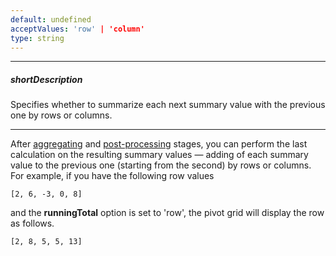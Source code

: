 ```yaml
---
default: undefined
acceptValues: 'row' | 'column'
type: string
---
```

---
##### shortDescription
Specifies whether to summarize each next summary value with the previous one by rows or columns.

---
After [aggregating](/api-reference/30%20Data%20Layer/PivotGridDataSource/1%20Configuration/fields/summaryType.md '/Documentation/ApiReference/Data_Layer/PivotGridDataSource/Configuration/fields/#summaryType') and [post-processing](/api-reference/30%20Data%20Layer/PivotGridDataSource/1%20Configuration/fields/summaryDisplayMode.md '/Documentation/ApiReference/Data_Layer/PivotGridDataSource/Configuration/fields/#summaryDisplayMode') stages, you can perform the last calculation on the resulting summary values &#8212; adding of each summary value to the previous one (starting from the second) by rows or columns. For example, if you have the following row values

	[2, 6, -3, 0, 8]

and the **runningTotal** option is set to 'row', the pivot grid will display the row as follows.

	[2, 8, 5, 5, 13]